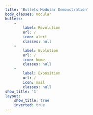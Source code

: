 ```yaml
---
title: 'Bullets Modular Demonstration'
body_classes: modular
bullets:
    -
        label: Revolution
        url: /
        icon: alert
        classes: null
    -
        label: Evolution
        url: /
        icon: home
        classes: null
    -
        label: Exposition
        url: /
        icon: mail
        classes: null
show_title: '1'
layout:
    show_title: true
    inverted: true
---
```


